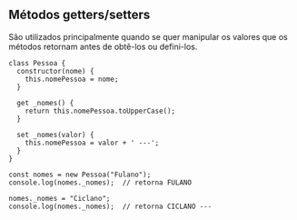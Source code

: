 ## Métodos getters/setters

São utilizados principalmente quando se quer manipular os valores que os métodos retornam antes de obtê-los ou defini-los.

    class Pessoa {
      constructor(nome) {
        this.nomePessoa = nome;
      }
      
      get _nomes() {
        return this.nomePessoa.toUpperCase();
      }
      
      set _nomes(valor) {
        this.nomePessoa = valor + ' ---';
      }
    }

    const nomes = new Pessoa("Fulano");
    console.log(nomes._nomes);  // retorna FULANO

    nomes._nomes = "Ciclano";
    console.log(nomes._nomes);  // retorna CICLANO ---
